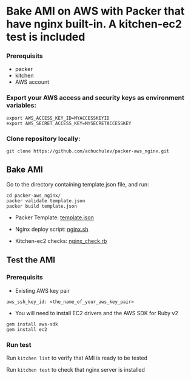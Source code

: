# Bake AMI on AWS with Packer that have nginx built-in. A kitchen-ec2 test is included

### Prerequisits

* packer
* kitchen
* AWS account

### Export your AWS access and security keys as environment variables:

```
export AWS_ACCESS_KEY_ID=MYACCESSKEYID
export AWS_SECRET_ACCESS_KEY=MYSECRETACCESSKEY
```
 
### Clone repository locally:

`git clone https://github.com/achuchulev/packer-aws_nginx.git`

## Bake AMI

Go to the directory containing template.json file, and run:

```
cd packer-aws_nginx/
packer validate template.json
packer build template.json
```

* Packer Template: [template.json](https://github.com/achuchulev/packer-aws_nginx/blob/master/template.json)

* Nginx deploy script: [nginx.sh](https://github.com/achuchulev/packer-aws_nginx/blob/master/nginx.sh)

* Kitchen-ec2 checks: [nginx_check.rb](https://github.com/achuchulev/packer-aws_nginx/blob/master/test/integration/default/nginx_check.rb)

## Test the AMI

### Prerequisits

* Existing AWS key pair

`aws_ssh_key_id: <the_name_of_your_aws_key_pair>`

* You will need to install EC2 drivers and the AWS SDK for Ruby v2

```
gem install aws-sdk
gem install ec2
```
 
### Run test

Run `kitchen list` to verify that AMI is ready to be tested

Run `kitchen test` to check that nginx server is installed
